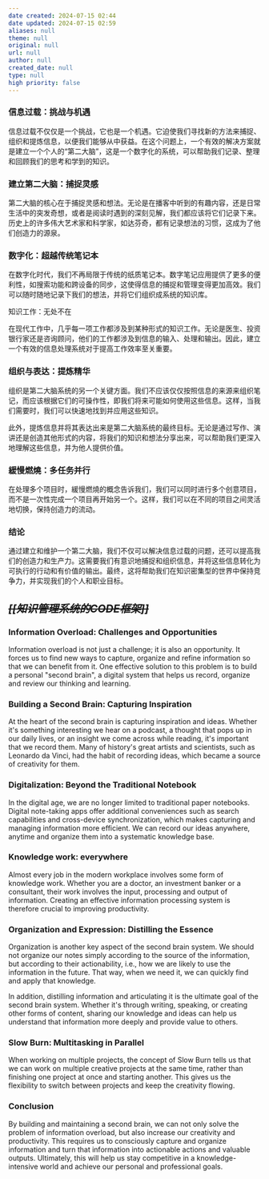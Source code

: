 ```yaml
---
date created: 2024-07-15 02:44
date updated: 2024-07-15 02:59
aliases: null
theme: null
original: null
url: null
author: null
created_date: null
type: null
high priority: false
---
```

### 信息过载：挑战与机遇

信息过载不仅仅是一个挑战，它也是一个机遇。它迫使我们寻找新的方法来捕捉、组织和提炼信息，以便我们能够从中获益。在这个问题上，一个有效的解决方案就是建立一个个人的“第二大脑”，这是一个数字化的系统，可以帮助我们记录、整理和回顾我们的思考和学到的知识。

### 建立第二大脑：捕捉灵感

第二大脑的核心在于捕捉灵感和想法。无论是在播客中听到的有趣内容，还是日常生活中的突发奇想，或者是阅读时遇到的深刻见解，我们都应该将它们记录下来。历史上的许多伟大艺术家和科学家，如达芬奇，都有记录想法的习惯，这成为了他们创造力的源泉。

### 数字化：超越传统笔记本

在数字化时代，我们不再局限于传统的纸质笔记本。数字笔记应用提供了更多的便利性，如搜索功能和跨设备的同步，这使得信息的捕捉和管理变得更加高效。我们可以随时随地记录下我们的想法，并将它们组织成系统的知识库。

知识工作：无处不在

在现代工作中，几乎每一项工作都涉及到某种形式的知识工作。无论是医生、投资银行家还是咨询顾问，他们的工作都涉及到信息的输入、处理和输出。因此，建立一个有效的信息处理系统对于提高工作效率至关重要。

### 组织与表达：提炼精华

组织是第二大脑系统的另一个关键方面。我们不应该仅仅按照信息的来源来组织笔记，而应该根据它们的可操作性，即我们将来可能如何使用这些信息。这样，当我们需要时，我们可以快速地找到并应用这些知识。

此外，提炼信息并将其表达出来是第二大脑系统的最终目标。无论是通过写作、演讲还是创造其他形式的内容，将我们的知识和想法分享出来，可以帮助我们更深入地理解这些信息，并为他人提供价值。

### 緩慢燃燒：多任务并行

在处理多个项目时，緩慢燃燒的概念告诉我们，我们可以同时进行多个创意项目，而不是一次性完成一个项目再开始另一个。这样，我们可以在不同的项目之间灵活地切换，保持创造力的流动。

### 结论

通过建立和维护一个第二大脑，我们不仅可以解决信息过载的问题，还可以提高我们的创造力和生产力。这需要我们有意识地捕捉和组织信息，并将这些信息转化为可执行的行动和有价值的输出。最终，这将帮助我们在知识密集型的世界中保持竞争力，并实现我们的个人和职业目标。

## _~~[[知识管理系统的CODE框架]]~~_

### Information Overload: Challenges and Opportunities

Information overload is not just a challenge; it is also an opportunity. It forces us to find new ways to capture, organize and refine information so that we can benefit from it. One effective solution to this problem is to build a personal "second brain", a digital system that helps us record, organize and review our thinking and learning.

### Building a Second Brain: Capturing Inspiration

At the heart of the second brain is capturing inspiration and ideas. Whether it's something interesting we hear on a podcast, a thought that pops up in our daily lives, or an insight we come across while reading, it's important that we record them. Many of history's great artists and scientists, such as Leonardo da Vinci, had the habit of recording ideas, which became a source of creativity for them.

### Digitalization: Beyond the Traditional Notebook

In the digital age, we are no longer limited to traditional paper notebooks. Digital note-taking apps offer additional conveniences such as search capabilities and cross-device synchronization, which makes capturing and managing information more efficient. We can record our ideas anywhere, anytime and organize them into a systematic knowledge base.

### Knowledge work: everywhere

Almost every job in the modern workplace involves some form of knowledge work. Whether you are a doctor, an investment banker or a consultant, their work involves the input, processing and output of information. Creating an effective information processing system is therefore crucial to improving productivity.

### Organization and Expression: Distilling the Essence

Organization is another key aspect of the second brain system. We should not organize our notes simply according to the source of the information, but according to their actionability, i.e., how we are likely to use the information in the future. That way, when we need it, we can quickly find and apply that knowledge.

In addition, distilling information and articulating it is the ultimate goal of the second brain system. Whether it's through writing, speaking, or creating other forms of content, sharing our knowledge and ideas can help us understand that information more deeply and provide value to others.

### Slow Burn: Multitasking in Parallel

When working on multiple projects, the concept of Slow Burn tells us that we can work on multiple creative projects at the same time, rather than finishing one project at once and starting another. This gives us the flexibility to switch between projects and keep the creativity flowing.

### Conclusion

By building and maintaining a second brain, we can not only solve the problem of information overload, but also increase our creativity and productivity. This requires us to consciously capture and organize information and turn that information into actionable actions and valuable outputs. Ultimately, this will help us stay competitive in a knowledge-intensive world and achieve our personal and professional goals.
